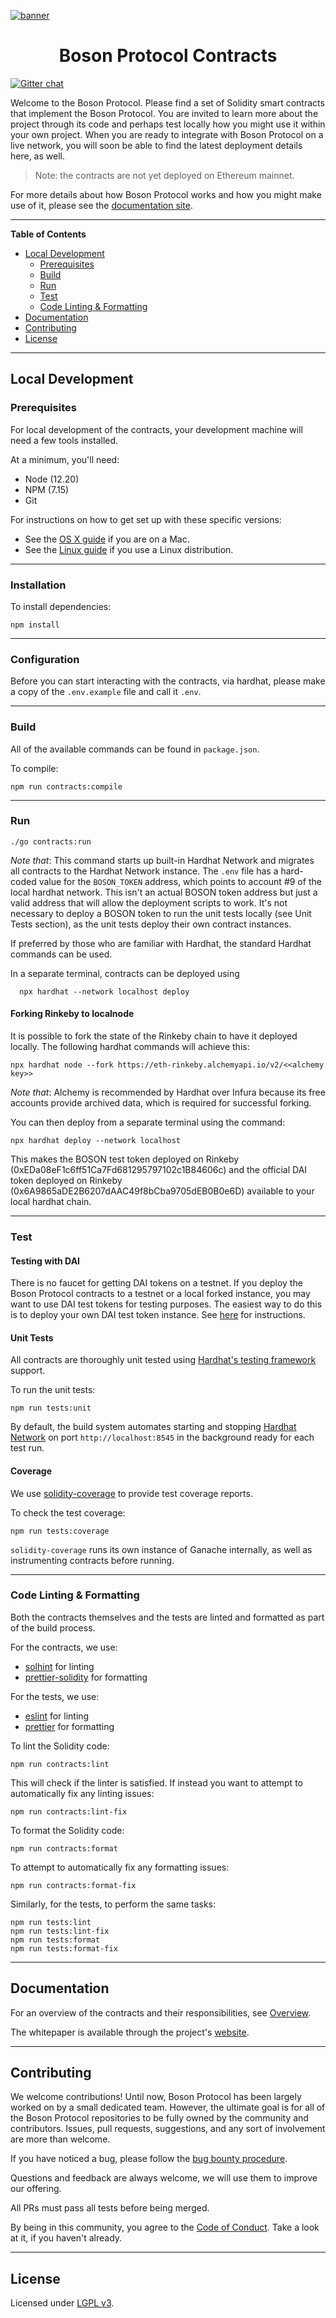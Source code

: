 [![banner](docs/assets/banner.png)](https://bosonprotocol.io)

<h1 align="center">Boson Protocol Contracts</h1>

[![Gitter chat](https://badges.gitter.im/bosonprotocol.png)](https://gitter.im/bosonprotocol/community)

Welcome to the Boson Protocol. Please find a set of Solidity smart contracts that implement the Boson Protocol. You are invited to learn more about the project through its code and perhaps test locally how you might use it within your own project. When you are ready to integrate with Boson Protocol on a live network, you will soon be able to find the latest deployment details here, as well.

> Note: the contracts are not yet deployed on Ethereum mainnet.

For more details about how Boson Protocol works and how you might make use of
it, please see the [documentation site](https://docs.bosonprotocol.io/).  

---
**Table of Contents**

- [Local Development](#local-development)
  - [Prerequisites](#prerequisites)
  - [Build](#build)
  - [Run](#run)
  - [Test](#test)
  - [Code Linting & Formatting](#code-linting--formatting)
- [Documentation](#documentation)  
- [Contributing](#contributing)
- [License](#license)

---
## Local Development

### Prerequisites

For local development of the contracts, your development machine will need a few
tools installed.

At a minimum, you'll need:
* Node (12.20)
* NPM (7.15)
* Git

For instructions on how to get set up with these specific versions:
* See the [OS X guide](docs/setup/osx.md) if you are on a Mac.
* See the [Linux guide](docs/setup/linux.md) if you use a Linux distribution.

---
### Installation

To install dependencies:
```shell script
npm install
````

---
### Configuration

Before you can start interacting with the contracts, via hardhat, please make a copy of the `.env.example` file and call it `.env`.

---
### Build

All of the available commands can be found in `package.json`.

To compile:
```shell script
npm run contracts:compile
````

---
### Run

```shell
./go contracts:run
```

*Note that*: This command starts up built-in Hardhat Network and migrates all contracts to the Hardhat Network instance. The `.env` file has a hard-coded value for the `BOSON_TOKEN` address, which points to account #9 of the local hardhat network. This isn't an actual BOSON token address but just a valid address that will allow the deployment scripts to work. It's not necessary to deploy a BOSON token to run the unit tests locally (see Unit Tests section), as the unit tests deploy their own contract instances.

If preferred by those who are familiar with Hardhat, the standard Hardhat commands can be used.

In a separate terminal, contracts can be deployed using
```shell
  npx hardhat --network localhost deploy
```

#### Forking Rinkeby to localnode

It is possible to fork the state of the Rinkeby chain to have it deployed locally. 
The following hardhat commands will achieve this:

```shell script
npx hardhat node --fork https://eth-rinkeby.alchemyapi.io/v2/<<alchemy key>>
```

*Note that*: Alchemy is recommended by Hardhat over Infura because its free accounts provide archived data, which is required for successful forking.

You can then deploy from a separate terminal using the command:

```shell script
npx hardhat deploy --network localhost
```

This makes the BOSON test token deployed on Rinkeby (0xEDa08eF1c6ff51Ca7Fd681295797102c1B84606c) and the official DAI token deployed on Rinkeby (0x6A9865aDE2B6207dAAC49f8bCba9705dEB0B0e6D) available to your local hardhat chain.

---
### Test

#### Testing with DAI
There is no faucet for getting DAI tokens on a testnet. If you deploy the Boson Protocol contracts to a testnet or a local forked instance, you may want to use DAI test tokens for testing purposes. The easiest way to do this is to deploy your
own DAI test token instance. See [here](docs/dai/daiTestToken.md) for instructions.

#### Unit Tests

All contracts are thoroughly unit tested using 
[Hardhat's testing framework](https://hardhat.org/tutorial/testing-contracts.html#_5-testing-contracts) 
support.

To run the unit tests:

```shell script
npm run tests:unit
```

By default, the build system automates starting and stopping [Hardhat Network](https://hardhat.org/hardhat-network/#hardhat-network) on port `http://localhost:8545` in the background ready for each test run.

#### Coverage

We use [solidity-coverage](https://github.com/sc-forks/solidity-coverage) to 
provide test coverage reports. 

To check the test coverage: 

```shell script 
npm run tests:coverage
```

`solidity-coverage` runs its own instance of Ganache internally, as well as instrumenting contracts before running.

---
### Code Linting & Formatting

Both the contracts themselves and the tests are linted and formatted as part of
the build process.

For the contracts, we use:
* [solhint](https://protofire.github.io/solhint/) for linting
* [prettier-solidity](https://github.com/prettier-solidity/prettier-plugin-solidity) for formatting

For the tests, we use:
* [eslint](https://eslint.org/) for linting
* [prettier](https://prettier.io/) for formatting

To lint the Solidity code:

```shell script
npm run contracts:lint
```

This will check if the linter is satisfied. If instead you want to attempt to
automatically fix any linting issues:

```shell script
npm run contracts:lint-fix
```

To format the Solidity code: 

```shell script
npm run contracts:format
```

To attempt to automatically fix any formatting issues: 

```shell script
npm run contracts:format-fix
```

Similarly, for the tests, to perform the same tasks:

```shell script
npm run tests:lint
npm run tests:lint-fix
npm run tests:format
npm run tests:format-fix
```

---
## Documentation

For an overview of the contracts and their responsibilities, see [Overview](docs/contracts/overview.md).  

The whitepaper is available through the project's [website](https://www.bosonprotocol.io/).

---
## Contributing

We welcome contributions! Until now, Boson Protocol has been largely worked on by a small dedicated team. However, the ultimate goal is for all of the Boson Protocol repositories to be fully owned by the community and contributors. Issues, pull requests, suggestions, and any sort of involvement are more than welcome.

If you have noticed a bug, please follow the [bug bounty procedure](https://github.com/bosonprotocol/community/blob/52725b04d1d3013dfc936d3d27ddc34019c6d02d/BugBountyProgram.md).

Questions and feedback are always welcome, we will use them to improve our offering.

All PRs must pass all tests before being merged.

By being in this community, you agree to the [Code of Conduct](CODE_OF_CONDUCT.md). Take a look at it, if you haven't already.

---
## License

Licensed under [LGPL v3](LICENSE).
